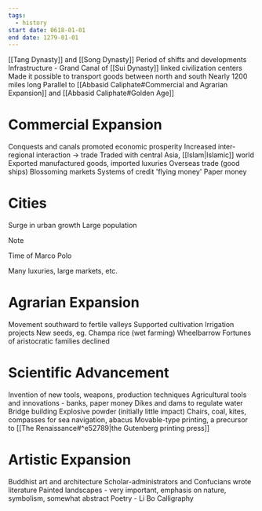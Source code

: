 ```yaml
---
tags:
  - history
start date: 0618-01-01
end date: 1279-01-01
---
```

[[Tang Dynasty]] and [[Song Dynasty]]
Period of shifts and developments
Infrastructure - Grand Canal of [[Sui Dynasty]] linked civilization centers
Made it possible to transport goods between north and south
Nearly 1200 miles long
Parallel to [[Abbasid Caliphate#Commercial and Agrarian Expansion]] and [[Abbasid Caliphate#Golden Age]]
# Commercial Expansion
Conquests and canals promoted economic prosperity
Increased inter-regional interaction → trade
Traded with central Asia, [[Islam|Islamic]] world
Exported manufactured goods, imported luxuries
Overseas trade (good ships)
Blossoming markets
Systems of credit 'flying money'
Paper money
# Cities
Surge in urban growth
Large population
>[!note]
>Time of Marco Polo

Many luxuries, large markets, etc.
# Agrarian Expansion
Movement southward to fertile valleys
Supported cultivation
Irrigation projects
New seeds, eg. Champa rice (wet farming)
Wheelbarrow
Fortunes of aristocratic families declined
# Scientific Advancement
Invention of new tools, weapons, production techniques
Agricultural tools and innovations - banks, paper money
Dikes and dams to regulate water
Bridge building
Explosive powder (initially little impact)
Chairs, coal, kites, compasses for sea navigation, abacus
Movable-type printing, a precursor to [[The Renaissance#^e52789|the Gutenberg printing press]]
# Artistic Expansion
Buddhist art and architecture
Scholar-administrators and Confucians wrote literature
Painted landscapes - very important, emphasis on nature, symbolism, somewhat abstract
Poetry - Li Bo
Calligraphy